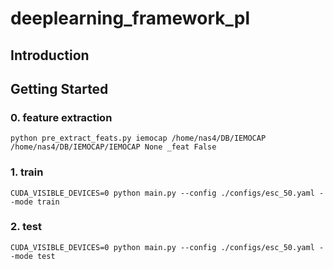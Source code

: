 # deeplearning_framework_pl


## Introduction


## Getting Started

### 0. feature extraction
```
python pre_extract_feats.py iemocap /home/nas4/DB/IEMOCAP /home/nas4/DB/IEMOCAP/IEMOCAP None _feat False
```


### 1. train
```
CUDA_VISIBLE_DEVICES=0 python main.py --config ./configs/esc_50.yaml --mode train
```


### 2. test
```
CUDA_VISIBLE_DEVICES=0 python main.py --config ./configs/esc_50.yaml --mode test
```
